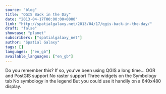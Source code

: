 ```yaml
---
source: "blog"
title: "QGIS Back in the Day"
date: "2013-04-17T00:00:00+0000"
link: "http://spatialgalaxy.net/2013/04/17/qgis-back-in-the-day/"
draft: "false"
showcase: "planet"
subscribers: ["spatialgalaxy_net"]
author: "Spatial Galaxy"
tags: []
languages: ["en_gb"]
available_languages: ["en_gb"]
---
```


Do you remember this?
If so, you&rsquo;ve been using QGIS a long time&hellip;
 OGR and PostGIS support No raster support Three widgets on the Symbology tab No symbology in the legend  But you could use it handily on a 640x480 display.
